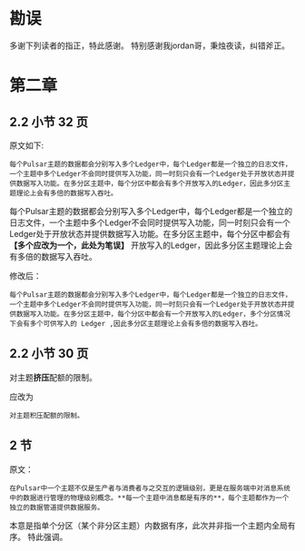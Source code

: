 # 勘误
多谢下列读者的指正，特此感谢。 特别感谢我jordan哥，秉烛夜读，纠错斧正。

# 第二章 
## 2.2 小节 32 页

原文如下:

`
每个Pulsar主题的数据都会分别写入多个Ledger中，每个Ledger都是一个独立的日志文件，一个主题中多个Ledger不会同时提供写入功能，同一时刻只会有一个Ledger处于开放状态并提供数据写入功能。在多分区主题中，每个分区中都会有多个开放写入的Ledger，因此多分区主题理论上会有多倍的数据写入吞吐。
`

每个Pulsar主题的数据都会分别写入多个Ledger中，每个Ledger都是一个独立的日志文件，一个主题中多个Ledger不会同时提供写入功能，同一时刻只会有一个Ledger处于开放状态并提供数据写入功能。在多分区主题中，每个分区中都会有 **【多个应改为一个，此处为笔误】** 开放写入的Ledger，因此多分区主题理论上会有多倍的数据写入吞吐。

修改后：

`
每个Pulsar主题的数据都会分别写入多个Ledger中，每个Ledger都是一个独立的日志文件，一个主题中多个Ledger不会同时提供写入功能，同一时刻只会有一个Ledger处于开放状态并提供数据写入功能。在多分区主题中，每个分区中都会有一个开放写入的Ledger，多个分区情况下会有多个可供写入的 Ledger ,因此多分区主题理论上会有多倍的数据写入吞吐。
`

## 2.2 小节 30 页

对主题**挤压**配额的限制。

应改为

`对主题积压配额的限制。`


## 2 节

原文：

`
在Pulsar中一个主题不仅是生产者与消费者与之交互的逻辑级别，更是在服务端中对消息系统中的数据进行管理的物理级别概念。**每一个主题中消息都是有序的**，每个主题都作为一个独立的数据管道提供数据服务。
`

本意是指单个分区（某个非分区主题）内数据有序，此次并非指一个主题内全局有序。 特此强调。

